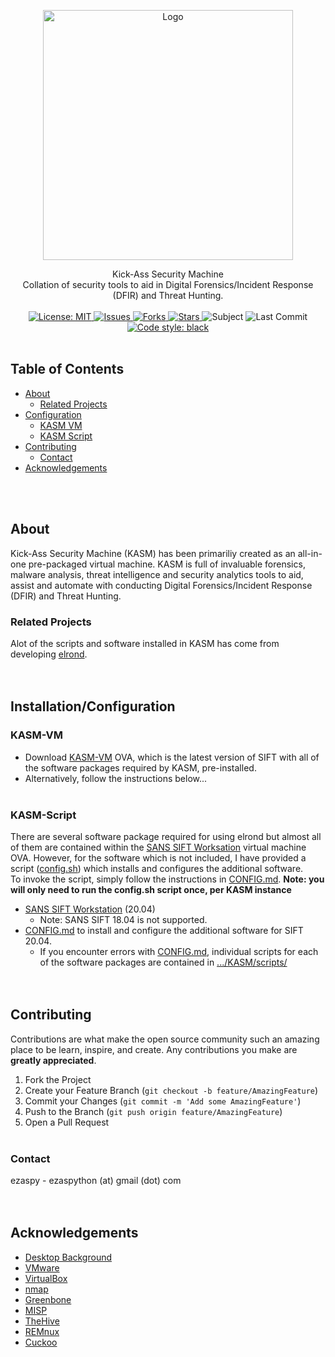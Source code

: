 <!-- PROJECT LOGO -->
<p align="center">
  <a href="https://github.com/ezaspy/KASM">
    <img src="KASM/backgrounds/KASM_small.png" alt="Logo" width="400" height="400">
  </a>
  <p align="center">
    Kick-Ass Security Machine<br>Collation of security tools to aid in Digital Forensics/Incident Response (DFIR) and Threat Hunting.
    <br><br>
    <a href="https://mit-license.org">
      <img src="https://img.shields.io/github/license/ezaspy/KASM" alt="License: MIT">
    </a>
    <a href="https://github.com/ezaspy/KASM/issues">
      <img src="https://img.shields.io/github/issues/ezaspy/KASM" alt="Issues">
    </a>
    <a href="https://github.com/ezaspy/KASM/network/members">
      <img src="https://img.shields.io/github/forks/ezaspy/KASM" alt="Forks">
    <a href="https://github.com/ezaspy/KASM/stargazers">
      <img src="https://img.shields.io/github/stars/ezaspy/KASM" alt="Stars">
    </a>
    <a>
      <img src="https://img.shields.io/badge/subject-DFIR-red" alt="Subject">
    </a>
    </a>
      <img src="https://img.shields.io/github/last-commit/ezaspy/KASM" alt="Last Commit">
    </a>
    <a href="https://github.com/psf/black">
      <img alt="Code style: black" src="https://img.shields.io/badge/code%20style-black-000000.svg">
    </a>
    <br><br>
  </p>
</p>

<!-- TABLE OF CONTENTS -->

## Table of Contents

- [About](#about)
  - [Related Projects](#related-projects)
- [Configuration](#Installation/Configuration)
  - [KASM VM](#KASM-VM)
  - [KASM Script](https://github.com/ezaspy/elrond/blob/main/elrond/CONFIG.md)
- [Contributing](#contributing)
  - [Contact](#contact)
- [Acknowledgements](#acknowledgements)

<br><br>

<!-- ABOUT -->

## About

Kick-Ass Security Machine (KASM) has been primariliy created as an all-in-one pre-packaged virtual machine. KASM is full of invaluable forensics, malware analysis, threat intelligence and security analytics tools to aid, assist and automate with conducting Digital Forensics/Incident Response (DFIR) and Threat Hunting.<br>

### Related Projects

Alot of the scripts and software installed in KASM has come from developing [elrond](https://github.com/ezaspy/elrond). 
<br><br><br>

<!-- PREREQUISITES -->

## Installation/Configuration

### KASM-VM

- Download [KASM-VM](https://drive.google.com/file/d/1BjL3DUoE2-V7AwXCUFhmHuwQoThd48l_/view?usp=sharing) OVA, which is the latest version of SIFT with all of the software packages required by KASM, pre-installed.
- Alternatively, follow the instructions below...
<br><br>

### KASM-Script

There are several software package required for using elrond but almost all of them are contained within the [SANS SIFT Worksation](https://www.sans.org/tools/sift-workstation/) virtual machine OVA. However, for the software which is not included, I have provided a script ([config.sh](https://github.com/ezaspy/KASM/blob/main/config.sh)) which installs and configures the additional software.<br>
To invoke the script, simply follow the instructions in [CONFIG.md](https://github.com/ezaspy/elrond/blob/main/KASM/CONFIG.md#configuration). **Note: you will only need to run the config.sh script once, per KASM instance**

- [SANS SIFT Workstation](https://digital-forensics.sans.org/community/downloads) (20.04)
  - Note: SANS SIFT 18.04 is not supported.
- [CONFIG.md](https://github.com/ezaspy/KASM/blob/main/KASM/CONFIG.md) to install and configure the additional software for SIFT 20.04.
  - If you encounter errors with [CONFIG.md](https://github.com/ezaspy/KASM/blob/main/KASM/CONFIG.md), individual scripts for each of the software packages are contained in [.../KASM/scripts/](https://github.com/ezaspy/KASM/tree/main/KASM/tools/scripts/)
<br><br><br>

<!-- CONTRIBUTING -->

## Contributing

Contributions are what make the open source community such an amazing place to be learn, inspire, and create. Any contributions you make are **greatly appreciated**.

1. Fork the Project
2. Create your Feature Branch (`git checkout -b feature/AmazingFeature`)
3. Commit your Changes (`git commit -m 'Add some AmazingFeature'`)
4. Push to the Branch (`git push origin feature/AmazingFeature`)
5. Open a Pull Request
<br><br>

### Contact

ezaspy - ezaspython (at) gmail (dot) com
<br><br><br>

<!-- ACKNOWLEDGEMENTS -->

## Acknowledgements

- [Desktop Background](https://www.canva.com/design/DAFQSTPtEA8/7YY9s1myBIXGEDi65F9dUw/edit?locale=en&ui=eyJBIjp7IkUiOnsiQSI6dHJ1ZX19fQ)
- [VMware]()
- [VirtualBox]()
- [nmap]()
- [Greenbone]()
- [MISP]()
- [TheHive]()
- [REMnux]()
- [Cuckoo]()<br><br>
